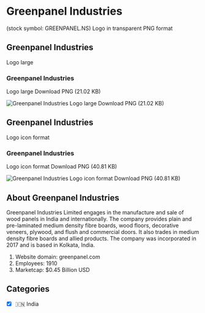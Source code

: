 # Greenpanel Industries
 (stock symbol: GREENPANEL.NS) Logo in transparent PNG format

## Greenpanel Industries
 Logo large

### Greenpanel Industries
 Logo large Download PNG (21.02 KB)

![Greenpanel Industries
 Logo large Download PNG (21.02 KB)](/img/orig/GREENPANEL.NS_BIG-0a656a3b.png)

## Greenpanel Industries
 Logo icon format

### Greenpanel Industries
 Logo icon format Download PNG (40.81 KB)

![Greenpanel Industries
 Logo icon format Download PNG (40.81 KB)](/img/orig/GREENPANEL.NS-7e7024ba.png)

## About Greenpanel Industries


Greenpanel Industries Limited engages in the manufacture and sale of wood panels in India and internationally. The company provides plain and pre-laminated medium density fibre boards, wood floors, decorative veneers, plywood, and flush and commercial doors. It also trades in medium density fibre boards and allied products. The company was incorporated in 2017 and is based in Kolkata, India.

1. Website domain: greenpanel.com
2. Employees: 1910
3. Marketcap: $0.45 Billion USD


## Categories
- [x] 🇮🇳 India
